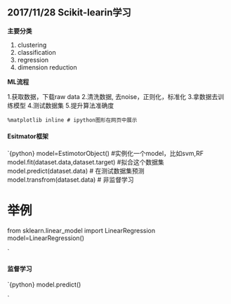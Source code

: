 ## 2017/11/28 Scikit-learin学习

**主要分类**
1. clustering
2. classification
3. regression
4. dimension reduction

**ML流程**

1.获取数据，下载raw data
2.清洗数据, 去noise，正则化，标准化
3.拿数据去训练模型
4.测试数据集
5.提升算法准确度

`%matplotlib inline # ipython图形在网页中展示
`

#### Esitmator框架
`{python}
model=EstimotorObject() #实例化一个model，比如svm,RF
model.fit(dataset.data,dataset.target) #拟合这个数据集
model.predict(dataset.data) # 在测试数据集预测
model.transfrom(dataset.data) # 非监督学习
# 举例
from sklearn.linear_model import LinearRegression
model=LinearRegression()

`
#### 监督学习
`{python}
model.predict()

`